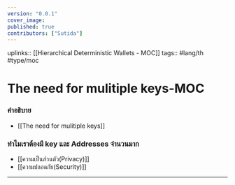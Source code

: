 ```yaml
---
version: "0.0.1"
cover_image:
published: true
contributors: ["Sutida"]
---
```

uplinks:: [[Hierarchical Deterministic Wallets - MOC]]
tags:: #lang/th #type/moc

# The need for mulitiple keys-MOC
### คำอธิบาย
- [[The need for mulitiple keys]]

### ทำไมเราต้องมี key และ Addresses จำนวนมาก
- [[ความเป็นส่วนตัว(Privacy)]]
- [[ความปลอดภัย(Security)]]

---
